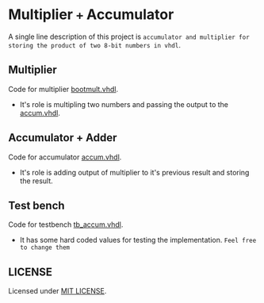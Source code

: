 # Multiplier `+` Accumulator

A single line description of this project is `accumulator and multiplier for storing the product of two 8-bit numbers in vhdl`.

## Multiplier 
Code for multiplier [bootmult.vhdl](https://github.com/harsh-98/vhdl/blob/master/boothmult.vhdl). 

- It's role is multipling two numbers and passing the output to the [accum.vhdl](https://github.com/harsh-98/vhdl/blob/master/accum.vhdl).

## Accumulator + Adder
Code for accumulator [accum.vhdl](https://github.com/harsh-98/vhdl/blob/master/accumulator.vhdl). 

- It's role is adding output of multiplier to it's previous result and storing the result.

## Test bench

Code for testbench [tb_accum.vhdl](https://github.com/harsh-98/vhdl/blob/master/tb_accum.vhdl).

- It has some hard coded values for testing the implementation. `Feel free to change them`

## LICENSE

Licensed under [MIT LICENSE](https://harshjain.mit-license.org/).
